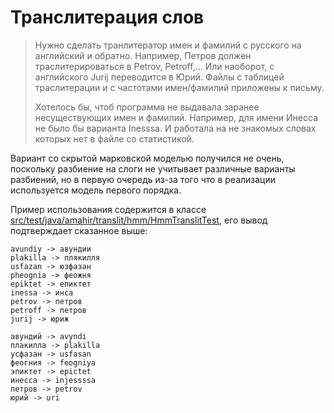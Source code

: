 # Транслитерация слов

> Нужно сделать транлитератор имен и фамилий с русского на английский и обратно. Например, Петров должен траслитерироваться в Petrov, Petroff,... Или наоборот, с английского Jurij переводится в Юрий. Файлы с таблицей траслитерации и с частотами имен/фамилий приложены к письму.
> 
> Хотелось бы, чтоб программа не выдавала заранее несуществующих имен и фамилий. Например, для имени Инесса не было бы варианта Inesssa. И работала на не знакомых словах которых нет в файле со статистикой.

Вариант со скрытой марковской моделью получился не очень, поскольку разбиение на слоги не учитывает различные варианты разбиений, но в первую очередь из-за того что в реализации используется модель первого порядка.
 
Пример использования содержится в классе [src/test/java/amahir/translit/hmm/HmmTranslitTest](HmmTranslitTest), его вывод подтверждает сказанное выше:

```
avundiy -> авундии
plakilla -> плякилля
usfazan -> юзфазан
pheognia -> феожня
epiktet -> епиктет
inessa -> инса
petrov -> петров
petroff -> петров
jurij -> юриж

авундий -> avyndi
плакилла -> plakilla
усфазан -> usfasan
феогния -> feogniya
эпиктет -> epictet
инесса -> injessssa
петров -> petrov
юрий -> uri
```
